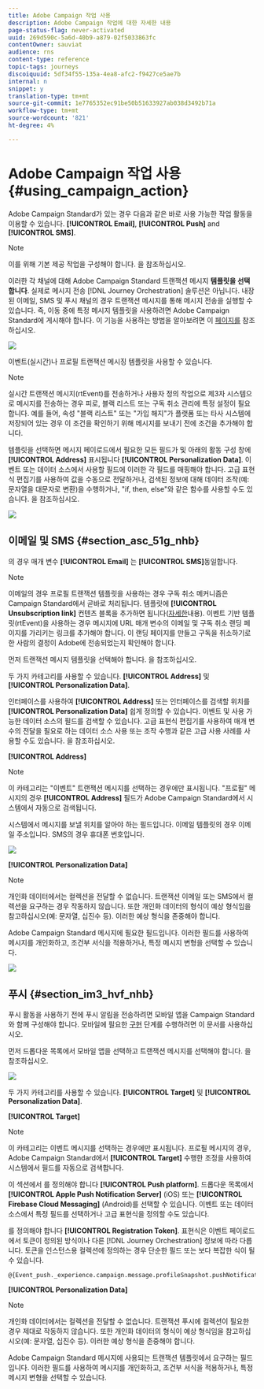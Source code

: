 ```yaml
---
title: Adobe Campaign 작업 사용
description: Adobe Campaign 작업에 대한 자세한 내용
page-status-flag: never-activated
uuid: 269d590c-5a6d-40b9-a879-02f5033863fc
contentOwner: sauviat
audience: rns
content-type: reference
topic-tags: journeys
discoiquuid: 5df34f55-135a-4ea8-afc2-f9427ce5ae7b
internal: n
snippet: y
translation-type: tm+mt
source-git-commit: 1e7765352ec91be50b51633927ab038d3492b71a
workflow-type: tm+mt
source-wordcount: '821'
ht-degree: 4%

---
```



# Adobe Campaign 작업 사용 {#using_campaign_action}

Adobe Campaign Standard가 있는 경우 다음과 같은 바로 사용 가능한 작업 활동을 이용할 수 있습니다. **[!UICONTROL Email]**, **[!UICONTROL Push]** and **[!UICONTROL SMS]**.

>[!NOTE]
>
>이를 위해 기본 제공 작업을 구성해야 합니다. [](../action/working-with-adobe-campaign.md)을 참조하십시오.

이러한 각 채널에 대해 Adobe Campaign Standard 트랜잭션 메시지 **템플릿을 선택합니다**. 실제로 메시지 전송 [!DNL Journey Orchestration] 솔루션은 아닙니다. 내장된 이메일, SMS 및 푸시 채널의 경우 트랜잭션 메시지를 통해 메시지 전송을 실행할 수 있습니다. 즉, 이동 중에 특정 메시지 템플릿을 사용하려면 Adobe Campaign Standard에 게시해야 합니다. 이 기능을 사용하는 방법을 알아보려면 이 [페이지를](https://docs.adobe.com/content/help/ko-KR/campaign-standard/using/communication-channels/transactional-messaging/about-transactional-messaging.html) 참조하십시오.

![](../assets/journey59.png)

이벤트(실시간)나 프로필 트랜잭션 메시징 템플릿을 사용할 수 있습니다.

>[!NOTE]
>
>실시간 트랜잭션 메시지(rtEvent)를 전송하거나 사용자 정의 작업으로 제3자 시스템으로 메시지를 전송하는 경우 피로, 블랙 리스트 또는 구독 취소 관리에 특정 설정이 필요합니다. 예를 들어, 속성 &quot;블랙 리스트&quot; 또는 &quot;가입 해지&quot;가 플랫폼 또는 타사 시스템에 저장되어 있는 경우 이 조건을 확인하기 위해 메시지를 보내기 전에 조건을 추가해야 합니다.

템플릿을 선택하면 메시지 페이로드에서 필요한 모든 필드가 및 아래의 활동 구성 창에 **[!UICONTROL Address]** 표시됩니다 **[!UICONTROL Personalization Data]**. 이벤트 또는 데이터 소스에서 사용할 필드에 이러한 각 필드를 매핑해야 합니다. 고급 표현식 편집기를 사용하여 값을 수동으로 전달하거나, 검색된 정보에 대해 데이터 조작(예: 문자열을 대문자로 변환)을 수행하거나, &quot;if, then, else&quot;와 같은 함수를 사용할 수도 있습니다. [](../expression/expressionadvanced.md)을 참조하십시오.

![](../assets/journey60.png)

## 이메일 및 SMS {#section_asc_51g_nhb}

의 경우 매개 변수 **[!UICONTROL Email]** 는 **[!UICONTROL SMS]**&#x200B;동일합니다.

>[!NOTE]
>
>이메일의 경우 프로필 트랜잭션 템플릿을 사용하는 경우 구독 취소 메커니즘은 Campaign Standard에서 곧바로 처리됩니다. 템플릿에 **[!UICONTROL Unsubscription link]** 컨텐츠 블록을 추가하면 됩니다([자세한](https://docs.adobe.com/content/help/ko-KR/campaign-standard/using/communication-channels/transactional-messaging/about-transactional-messaging.html)내용). 이벤트 기반 템플릿(rtEvent)을 사용하는 경우 메시지에 URL 매개 변수의 이메일 및 구독 취소 랜딩 페이지를 가리키는 링크를 추가해야 합니다. 이 랜딩 페이지를 만들고 구독을 취소하기로 한 사람의 결정이 Adobe에 전송되었는지 확인해야 합니다.

먼저 트랜잭션 메시지 템플릿을 선택해야 합니다. [](../building-journeys/about-action-activities.md)을 참조하십시오.

두 가지 카테고리를 사용할 수 있습니다. **[!UICONTROL Address]** 및 **[!UICONTROL Personalization Data]**.

인터페이스를 사용하여 **[!UICONTROL Address]** 또는 인터페이스를 검색할 위치를 **[!UICONTROL Personalization Data]** 쉽게 정의할 수 있습니다. 이벤트 및 사용 가능한 데이터 소스의 필드를 검색할 수 있습니다. 고급 표현식 편집기를 사용하여 매개 변수의 전달을 필요로 하는 데이터 소스 사용 또는 조작 수행과 같은 고급 사용 사례를 사용할 수도 있습니다. [](../expression/expressionadvanced.md)을 참조하십시오.

**[!UICONTROL Address]**

>[!NOTE]
>
>이 카테고리는 &quot;이벤트&quot; 트랜잭션 메시지를 선택하는 경우에만 표시됩니다. &quot;프로필&quot; 메시지의 경우 **[!UICONTROL Address]** 필드가 Adobe Campaign Standard에서 시스템에서 자동으로 검색됩니다.

시스템에서 메시지를 보낼 위치를 알아야 하는 필드입니다. 이메일 템플릿의 경우 이메일 주소입니다. SMS의 경우 휴대폰 번호입니다.

![](../assets/journey61.png)

**[!UICONTROL Personalization Data]**

>[!NOTE]
>
>개인화 데이터에서는 컬렉션을 전달할 수 없습니다. 트랜잭션 이메일 또는 SMS에서 컬렉션을 요구하는 경우 작동하지 않습니다. 또한 개인화 데이터의 형식이 예상 형식임을 참고하십시오(예: 문자열, 십진수 등). 이러한 예상 형식을 존중해야 합니다.

Adobe Campaign Standard 메시지에 필요한 필드입니다. 이러한 필드를 사용하여 메시지를 개인화하고, 조건부 서식을 적용하거나, 특정 메시지 변형을 선택할 수 있습니다.

![](../assets/journey62.png)

## 푸시 {#section_im3_hvf_nhb}

푸시 활동을 사용하기 전에 푸시 알림을 전송하려면 모바일 앱을 Campaign Standard와 함께 구성해야 합니다. 모바일에 필요한 [구현](https://helpx.adobe.com/campaign/kb/integrate-mobile-sdk.html) 단계를 수행하려면 이 문서를 사용하십시오.

먼저 드롭다운 목록에서 모바일 앱을 선택하고 트랜잭션 메시지를 선택해야 합니다. [](../building-journeys/about-action-activities.md)을 참조하십시오.

![](../assets/journey62bis.png)

두 가지 카테고리를 사용할 수 있습니다. **[!UICONTROL Target]** 및 **[!UICONTROL Personalization Data]**.

**[!UICONTROL Target]**

>[!NOTE]
>
>이 카테고리는 이벤트 메시지를 선택하는 경우에만 표시됩니다. 프로필 메시지의 경우, Adobe Campaign Standard에서 **[!UICONTROL Target]** 수행한 조정을 사용하여 시스템에서 필드를 자동으로 검색합니다.

이 섹션에서 를 정의해야 합니다 **[!UICONTROL Push platform]**. 드롭다운 목록에서 **[!UICONTROL Apple Push Notification Server]** (iOS) 또는 **[!UICONTROL Firebase Cloud Messaging]** (Android)를 선택할 수 있습니다. 이벤트 또는 데이터 소스에서 특정 필드를 선택하거나 고급 표현식을 정의할 수도 있습니다.

를 정의해야 합니다 **[!UICONTROL Registration Token]**. 표현식은 이벤트 페이로드에서 토큰이 정의된 방식이나 다른 [!DNL Journey Orchestration] 정보에 따라 다릅니다. 토큰을 인스턴스용 컬렉션에 정의하는 경우 단순한 필드 또는 보다 복잡한 식이 될 수 있습니다.

```
@{Event_push._experience.campaign.message.profileSnapshot.pushNotificationTokens.first().token}
```

**[!UICONTROL Personalization Data]**

>[!NOTE]
>
>개인화 데이터에서는 컬렉션을 전달할 수 없습니다. 트랜잭션 푸시에 컬렉션이 필요한 경우 제대로 작동하지 않습니다. 또한 개인화 데이터의 형식이 예상 형식임을 참고하십시오(예: 문자열, 십진수 등). 이러한 예상 형식을 존중해야 합니다.

Adobe Campaign Standard 메시지에 사용되는 트랜잭션 템플릿에서 요구하는 필드입니다. 이러한 필드를 사용하여 메시지를 개인화하고, 조건부 서식을 적용하거나, 특정 메시지 변형을 선택할 수 있습니다.
